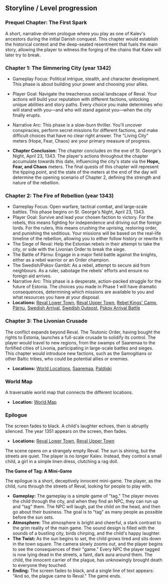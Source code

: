 
## Storyline / Level progression
### Prequel Chapter: The First Spark
A short, narrative-driven prologue where you play as one of Kalev's ancestors during the initial Danish conquest. This chapter would establish the historical context and the deep-seated resentment that fuels the main story, allowing the player to witness the forging of the chains that Kalev will later try to break.

### Chapter 1: The Simmering City (year 1342)
- Gameplay Focus: Political intrigue, stealth, and character development. This phase is about building your power and choosing your allies.
- Player Goal: Navigate the treacherous social landscape of Reval. Your actions will build your reputation with different factions, unlocking unique abilities and story paths. Every choice you make determines who will stand with you—and who will stand against you—when the city finally erupts.
- Narrative Arc: This phase is a slow-burn thriller. You'll uncover conspiracies, perform secret missions for different factions, and make difficult choices that have no clear right answer. The "Living City" meters (Hope, Fear, Chaos) are your primary measure of progress.

- **Chapter Conclusion:** The chapter concludes on the eve of St. George's Night, April 23, 1343. The player's actions throughout the chapter accumulate towards this date, influencing the city's state via the **Hope, Fear, and Chaos** meters. The final quests of this chapter will represent the tipping point, and the state of the meters at the end of the day will determine the opening scenario of Chapter 2, defining the strength and nature of the rebellion.

### Chapter 2: The Fire of Rebellion (year 1343)
- Gameplay Focus: Open warfare, tactical combat, and large-scale battles. This phase begins on St. George's Night, April 23, 1343.
- Player Goal: Survive and lead your chosen faction to victory. For the rebels, this means fighting for independence and driving out the foreign lords. For the rulers, this means crushing the uprising, restoring order, and punishing the seditious. Your missions will be based on the real-life timeline of the rebellion, allowing you to either follow history or rewrite it:
- The Siege of Reval: Help the Estonian rebels in their attempt to take the city, or side with the Livonian Order to break the siege.
- The Battle of Pärnu: Engage in a major field battle against the knights, either as a rebel warrior or an Order champion.
- The Swedish/Pskov Gambit: As a rebel, attempt to secure aid from neighbours. As a ruler, sabotage the rebels' efforts and ensure no foreign aid arrives.
- Narrative Arc: This phase is a desperate, action-packed struggle for the future of Estonia. The choices you made in Phase 1 will have dramatic consequences, determining which missions are available to you and what resources you have at your disposal.
- **Locations:** [Reval Lower Town](./scenes/lower_town/), [Reval Upper Town](./scenes/upper_town/), [Rebel Kings' Camp](./scenes/events/rebel_kings.md), [Pärnu](./scenes/events/pernau.md), [Swedish Arrival](./scenes/events/swedish_arrival.md), [Swedish Outpost](./scenes/events/swedesh_outpost.md), [Pskov Arrival Battle](./scenes/events/pskov_arrival_battle.md)

### Chapter 3: The Livonian Crusade
The conflict expands beyond Reval. The Teutonic Order, having bought the rights to Estonia, launches a full-scale crusade to solidify its control. The player would travel to new regions, from the swamps of Saaremaa to the fortified cities of Livonia, participating in large-scale battles and sieges. This chapter would introduce new factions, such as the Samogitians or other Baltic tribes, who could be potential allies or enemies.
- **Locations:** [World Locations](./scenes/world/), [Saaremaa](./scenes/events/saaremaa.md), [Paldiski](./scenes/events/paldiski.md)

### World Map
A traversable world map that connects the different locations.
- **Location:** [World Map](./scenes/map/map.md)

### Epilogue
The screen fades to black. A child's laughter echoes, then is abruptly silenced. The year 1351 appears on the screen, then fades.
- **Locations:** [Reval Lower Town](./scenes/lower_town/), [Reval Upper Town](./scenes/upper_town/)

The scene opens on a strangely empty Reval. The sun is shining, but the streets are quiet. The player is no longer Kalev. Instead, they control a small child, a girl in a simple linen dress, clutching a rag doll.

**The Game of Tag: A Mini-Game**

The epilogue is a short, deceptively innocent mini-game. The player, as the child, runs through the streets of Reval, looking for people to play with.

*   **Gameplay:** The gameplay is a simple game of "tag." The player moves the child through the city, and when they find an NPC, they can run up and "tag" them. The NPC will laugh, pat the child on the head, and then go about their business. The goal is to "tag" as many people as possible before the sun sets.
*   **Atmosphere:** The atmosphere is bright and cheerful, a stark contrast to the grim reality of the main game. The sound design is filled with the sounds of a bustling city, birds chirping, and the child's happy laughter.
*   **The Twist:** As the sun begins to set, the child grows tired and sits down in the town square. The camera slowly zooms out, and the player begins to see the consequences of their "game." Every NPC the player tagged is now lying dead in the streets, a faint, dark aura around them. The child, the innocent carrier of the plague, has unknowingly brought death to everyone they touched.
*   **Ending:** The screen fades to black, and a single line of text appears: "And so, the plague came to Reval." The game ends.
